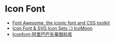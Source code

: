 # Icon Font

- [Font Awesome, the iconic font and CSS toolkit](http://fontawesome.io/)
- [Icon Font & SVG Icon Sets ❍ IcoMoon](https://icomoon.io/)
- [Iconfont-阿里巴巴矢量图标库](http://www.iconfont.cn/)

